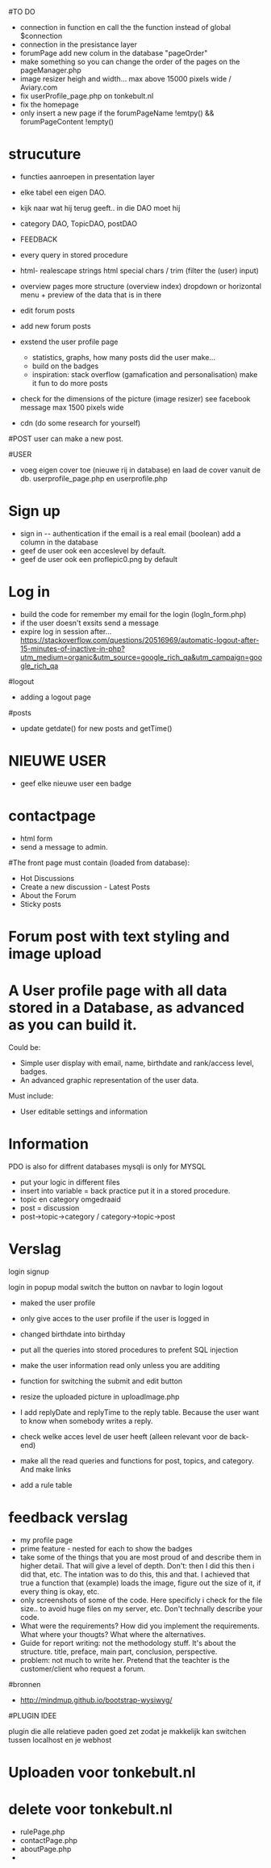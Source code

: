 #TO DO
- connection in function en call the the function instead of global $connection
- connection in the presistance layer
- forumPage add new colum in the database "pageOrder"
- make something so you can change the order of the pages on the pageManager.php
-  image resizer heigh and width... max above 15000 pixels wide / Aviary.com
- fix userProfile_page.php on tonkebult.nl
- fix the homepage
- only insert a new page if the forumPageName !emtpy() && forumPageContent !empty()

# strucuture
- functies aanroepen in presentation layer
- elke tabel een eigen DAO.
- kijk naar wat hij terug geeft.. in die DAO moet hij 
- category DAO, TopicDAO, postDAO

- FEEDBACK 
- every query in stored procedure 
- html- realescape strings html special chars / trim (filter the (user) input)
- overview pages more structure (overview index) dropdown or horizontal menu + preview of the data that is in there
- edit forum posts 
- add new forum posts
- exstend the user profile page
    - statistics, graphs, how many posts did the user make... 
    - build on the badges
    - inspiration: stack overflow (gamafication and personalisation) make it fun to do more posts
- check for the dimensions of the picture (image resizer) see facebook message max 1500 pixels wide
- cdn (do some research for yourself)



#POST
user can make a new post. 

#USER
- voeg eigen cover toe (nieuwe rij in database) en laad de cover vanuit de db. userprofile_page.php en userprofile.php

# Sign up
- sign in -- authentication if the email is a real email (boolean) add a column in the database 
- geef de user ook een acceslevel by default. 
- geef de user ook een proflepic0.png by default 

# Log in
- build the code for remember my email for the login (logIn_form.php)
- if the user doesn't exsits send a message
- expire log in session after... https://stackoverflow.com/questions/20516969/automatic-logout-after-15-minutes-of-inactive-in-php?utm_medium=organic&utm_source=google_rich_qa&utm_campaign=google_rich_qa

#logout
- adding a logout page

#posts
- update getdate() for new posts and getTime()

# NIEUWE USER
- geef elke nieuwe user een badge 
# contactpage
- html form
- send a message to admin. 

#The front page must contain (loaded from database):
- Hot Discussions
- Create a new discussion - Latest Posts
- About the Forum
- Sticky posts
# Forum post with text styling and image upload
# A User profile page with all data stored in a Database, as advanced as you can build it. 
Could be:
- Simple user display with email, name, birthdate and rank/access level, badges.
- An advanced graphic representation of the user data.

Must include:
- User editable settings and information







# Information
PDO is also for diffrent databases
mysqli is only for MYSQL 


- put your logic in different files 
- insert into variable = back practice put it in a stored procedure. 
- topic en category omgedraaid
- post = discussion
- post->topic->category / category->topic->post

# Verslag
login
signup

login in popup modal
switch the button on navbar to login logout

- maked the user profile
- only give acces to the user profile if the user is logged in

- changed birthdate into birthday

- put all the queries into stored procedures to prefent SQL injection
- make the user information read only unless you are additing
- function for switching the submit and edit button
- resize the uploaded picture in uploadImage.php

- I add replyDate and replyTime to the reply table. Because the user want to know when somebody writes a reply.
- check welke acces level de user heeft (alleen relevant voor de back-end)
- make all the read queries and functions for post, topics, and category. And make links
- add a rule table

# feedback verslag
- my profile page
- prime feature - nested for each to show the badges
- take some of the things that you are most proud of and describe them in higher detail. That will give a level of depth. Don't: then I did this then i did that, etc. The intation was to do this, this and that. I achieved that true a function that (example) loads the image, figure out the size of it, if every thing is okay, etc. 
- only screenshots of some of the code. Here specificly i check for the file size.. to avoid huge files on my server, etc. Don't technally describe your code. 
- What were the requirements? How did you implement the requirements. What where your thougts? What where the alternatives. 
- Guide for report writing: not the methodology stuff. It's about the structure. title, preface, main part, conclusion, perspective.
- problem: not much to write her. Pretend that the teachter is the customer/client who request a forum. 

#bronnen
- http://mindmup.github.io/bootstrap-wysiwyg/


#PLUGIN IDEE

plugin die alle relatieve paden goed zet zodat je makkelijk kan switchen tussen localhost en je webhost


# Uploaden voor tonkebult.nl


# delete voor tonkebult.nl
- rulePage.php
- contactPage.php
- aboutPage.php
- 

